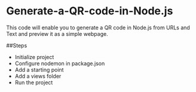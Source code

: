 # Generate-a-QR-code-in-Node.js

This code will enable you to generate a QR code in Node.js from URLs and Text and preview it as a simple webpage.

##Steps

- Initialize project
- Configure nodemon in package.json
- Add a starting point
- Add a views folder
- Run the project
